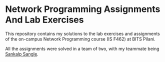 # Network Programming Assignments And Lab Exercises

This repository contains my solutions to the lab exercises and assignments of the on-campus Network Programming course (IS F462) at BITS Pilani.

All the assignments were solved in a team of two, with my teammate being [Sankalp Sangle](https://github.com/sankalp-sangle).

